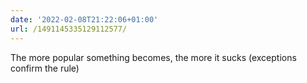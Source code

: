 ```yaml
---
date: '2022-02-08T21:22:06+01:00'
url: /1491145335129112577/
---
```

The more popular something becomes, the more it sucks (exceptions confirm the rule)
